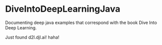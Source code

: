 # DiveIntoDeepLearningJava
Documenting deep java examples that correspond with the book Dive Into Deep Learning.



Just found d2l.djl.ai!  haha! 
